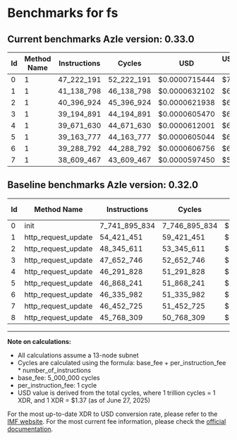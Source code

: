 # Benchmarks for fs

## Current benchmarks Azle version: 0.33.0

| Id  | Method Name | Instructions | Cycles     | USD           | USD/Million Calls | Change                                    |
| --- | ----------- | ------------ | ---------- | ------------- | ----------------- | ----------------------------------------- |
| 0   | 1           | 47_222_191   | 52_222_191 | $0.0000715444 | $71.54            | <font color="green">-7_694_673_643</font> |
| 1   | 1           | 41_138_798   | 46_138_798 | $0.0000632102 | $63.21            | <font color="green">-13_282_653</font>    |
| 2   | 1           | 40_396_924   | 45_396_924 | $0.0000621938 | $62.19            | <font color="green">-7_948_687</font>     |
| 3   | 1           | 39_194_891   | 44_194_891 | $0.0000605470 | $60.54            | <font color="green">-8_457_855</font>     |
| 4   | 1           | 39_671_630   | 44_671_630 | $0.0000612001 | $61.20            | <font color="green">-6_620_198</font>     |
| 5   | 1           | 39_163_777   | 44_163_777 | $0.0000605044 | $60.50            | <font color="green">-7_704_464</font>     |
| 6   | 1           | 39_288_792   | 44_288_792 | $0.0000606756 | $60.67            | <font color="green">-7_047_190</font>     |
| 7   | 1           | 38_609_467   | 43_609_467 | $0.0000597450 | $59.74            | <font color="green">-7_843_258</font>     |

## Baseline benchmarks Azle version: 0.32.0

| Id  | Method Name         | Instructions  | Cycles        | USD           | USD/Million Calls |
| --- | ------------------- | ------------- | ------------- | ------------- | ----------------- |
| 0   | init                | 7_741_895_834 | 7_746_895_834 | $0.0106132473 | $10_613.24        |
| 1   | http_request_update | 54_421_451    | 59_421_451    | $0.0000814074 | $81.40            |
| 2   | http_request_update | 48_345_611    | 53_345_611    | $0.0000730835 | $73.08            |
| 3   | http_request_update | 47_652_746    | 52_652_746    | $0.0000721343 | $72.13            |
| 4   | http_request_update | 46_291_828    | 51_291_828    | $0.0000702698 | $70.26            |
| 5   | http_request_update | 46_868_241    | 51_868_241    | $0.0000710595 | $71.05            |
| 6   | http_request_update | 46_335_982    | 51_335_982    | $0.0000703303 | $70.33            |
| 7   | http_request_update | 46_452_725    | 51_452_725    | $0.0000704902 | $70.49            |
| 8   | http_request_update | 45_768_309    | 50_768_309    | $0.0000695526 | $69.55            |

---

**Note on calculations:**

- All calculations assume a 13-node subnet
- Cycles are calculated using the formula: base_fee + per_instruction_fee \* number_of_instructions
- base_fee: 5_000_000 cycles
- per_instruction_fee: 1 cycle
- USD value is derived from the total cycles, where 1 trillion cycles = 1 XDR, and 1 XDR = $1.37 (as of June 27, 2025)

For the most up-to-date XDR to USD conversion rate, please refer to the [IMF website](https://www.imf.org/external/np/fin/data/rms_sdrv.aspx).
For the most current fee information, please check the [official documentation](https://internetcomputer.org/docs/references/cycles-cost-formulas).
